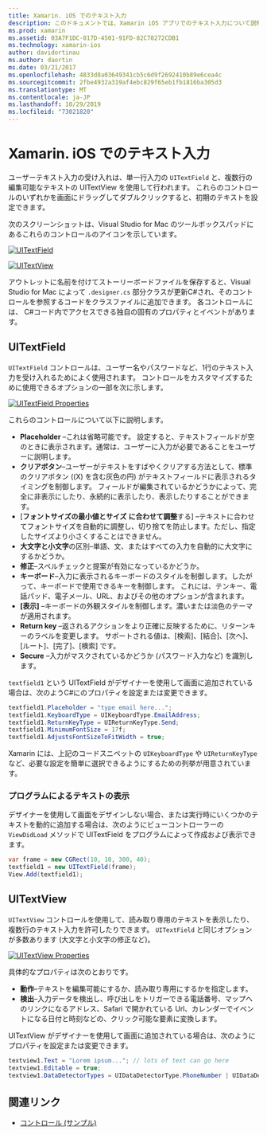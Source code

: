 ```yaml
---
title: Xamarin. iOS でのテキスト入力
description: このドキュメントでは、Xamarin iOS アプリでのテキスト入力について説明します。 ここでは、プログラムと iOS Designer の両方で UITextField と Uitextfield を使用する方法について説明します。
ms.prod: xamarin
ms.assetid: 03A7F1DC-017D-4501-91FD-82C78272CDB1
ms.technology: xamarin-ios
author: davidortinau
ms.author: daortin
ms.date: 03/21/2017
ms.openlocfilehash: 4833d8a03649341cb5c6d9f2692410b89e6cea4c
ms.sourcegitcommit: 2fbe4932a319af4ebc829f65eb1fb1816ba305d3
ms.translationtype: MT
ms.contentlocale: ja-JP
ms.lasthandoff: 10/29/2019
ms.locfileid: "73021820"
---
```

# <a name="text-input-in-xamarinios"></a>Xamarin. iOS でのテキスト入力

ユーザーテキスト入力の受け入れは、単一行入力の `UITextField` と、複数行の編集可能なテキストの UITextView を使用して行われます。 これらのコントロールのいずれかを画面にドラッグしてダブルクリックすると、初期のテキストを設定できます。

次のスクリーンショットは、Visual Studio for Mac のツールボックスパッドにあるこれらのコントロールのアイコンを示しています。

 [![](text-input-images/image11a.png "UITextField")](text-input-images/image11a.png#lightbox)

 [![](text-input-images/image13a.png "UITextView")](text-input-images/image13a.png#lightbox)

アウトレットに名前を付けてストーリーボードファイルを保存すると、Visual Studio for Mac によって `.designer.cs` 部分クラスが更新C#され、そのコントロールを参照するコードをクラスファイルに追加できます。 各コントロールには、 C#コード内でアクセスできる独自の固有のプロパティとイベントがあります。

 <a name="UITextField" />

## <a name="uitextfield"></a>UITextField

`UITextField` コントロールは、ユーザー名やパスワードなど、1行のテキスト入力を受け入れるためによく使用されます。 コントロールをカスタマイズするために使用できるオプションの一部を次に示します。

 [![](text-input-images/image15a.png "UITextField Properties")](text-input-images/image15a.png#lightbox)

これらのコントロールについて以下に説明します。

- **Placeholder** –これは省略可能です。 設定すると、テキストフィールドが空のときに表示されます。通常は、ユーザーに入力が必要であることをユーザーに説明します。
- **クリアボタン**–ユーザーがテキストをすばやくクリアする方法として、標準のクリアボタン ((X) を含む灰色の円) がテキストフィールドに表示されるタイミングを制御します。 フィールドが編集されているかどうかによって、完全に非表示にしたり、永続的に表示したり、表示したりすることができます。
- [**フォントサイズの最小値とサイズ** **に合わせて調整**する] –テキストに合わせてフォントサイズを自動的に調整し、切り捨てを防止します。ただし、指定したサイズより小さくすることはできません。
- **大文字と小文字**の区別–単語、文、またはすべての入力を自動的に大文字にするかどうか。
- **修正**–スペルチェックと提案が有効になっているかどうか。
- **キーボード**–入力に表示されるキーボードのスタイルを制御します。したがって、キーボードで使用できるキーを制御します。 これには、テンキー、電話パッド、電子メール、URL、およびその他のオプションが含まれます。
- **[表示]** –キーボードの外観スタイルを制御します。濃いまたは淡色のテーマが適用されます。
- **Return key** –返されるアクションをより正確に反映するために、リターンキーのラベルを変更します。 サポートされる値は、[検索]、[結合]、[次へ]、[ルート]、[完了]、[検索] です。
- **Secure** –入力がマスクされているかどうか (パスワード入力など) を識別します。

`textfield1` という UITextField がデザイナーを使用して画面に追加されている場合は、次のようC#にのプロパティを設定または変更できます。

```csharp
textfield1.Placeholder = "type email here...";
textfield1.KeyboardType = UIKeyboardType.EmailAddress;
textfield1.ReturnKeyType = UIReturnKeyType.Send;
textfield1.MinimumFontSize = 17f;
textfield1.AdjustsFontSizeToFitWidth = true;
```

Xamarin には、上記のコードスニペットの `UIKeyboardType` や `UIReturnKeyType` など、必要な設定を簡単に選択できるようにするための列挙が用意されています。

### <a name="display-text-programmatically"></a>プログラムによるテキストの表示

デザイナーを使用して画面をデザインしない場合、または実行時にいくつかのテキストを動的に追加する場合は、次のようにビューコントローラーの `ViewDidLoad` メソッドで UITextField をプログラムによって作成および表示できます。

```csharp
var frame = new CGRect(10, 10, 300, 40);
textfield1 = new UITextField(frame);
View.Add(textfield1);
```

 <a name="UITextView" />

## <a name="uitextview"></a>UITextView

`UITextView` コントロールを使用して、読み取り専用のテキストを表示したり、複数行のテキスト入力を許可したりできます。 `UITextField` と同じオプションが多数あります (大文字と小文字の修正など)。

 [![](text-input-images/image16a.png "UITextView Properties")](text-input-images/image16a.png#lightbox)

具体的なプロパティは次のとおりです。

- **動作**–テキストを編集可能にするか、読み取り専用にするかを指定します。
- **検出**–入力データを検出し、呼び出しをトリガーできる電話番号、マップへのリンクになるアドレス、Safari で開かれている Url、カレンダーでイベントになる日付と時刻などの、クリック可能な要素に変換します。

UITextView がデザイナーを使用して画面に追加されている場合は、次のようにプロパティを設定または変更できます。

```csharp
textview1.Text = "Lorem ipsum..."; // lots of text can go here
textview1.Editable = true;
textview1.DataDetectorTypes = UIDataDetectorType.PhoneNumber | UIDataDetectorType.Link;
```

## <a name="related-links"></a>関連リンク

- [コントロール (サンプル)](https://docs.microsoft.com/samples/xamarin/ios-samples/controls)
